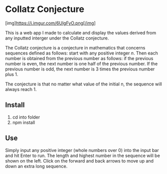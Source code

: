 # Collatz Conjecture

[img]https://i.imgur.com/6UlgFyO.png[/img]

This is a web app I made to calculate and display the values derived from any inputted interger under the Collatz conjecture.

 The Collatz conjecture is a conjecture in mathematics that concerns sequences defined as follows: start with any positive integer <i>n</i>. Then each number is obtained from the previous number as follows: if the previous number is even, the next number is one half of the previous number. If the previous number is odd, the next number is 3 times the previous number plus 1. 
 
 The conjecture is that no matter what value of the initial n, the sequence will always reach 1.

## Install

1. cd into folder
2. npm install

## Use 

Simply input any positive integer (whole numbers over 0) into the input bar and hit Enter to run. The length and highest number in the sequence will be shown on the left. Click on the forward and back arrows to move up and down an extra long sequence.